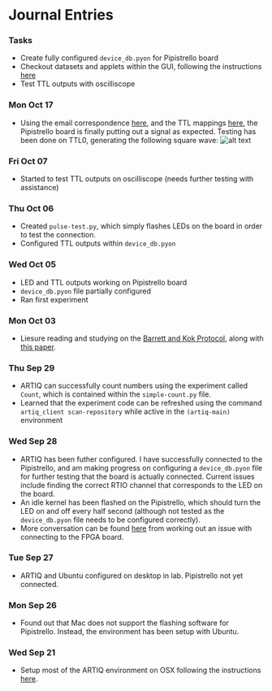 # Journal Entries

### Tasks

* Create fully configured `device_db.pyon` for Pipistrello board
* Checkout datasets and applets within the GUI, following the instructions [here](https://m-labs.hk/artiq/manual-release-2/getting_started_mgmt.html#datasets)
* Test TTL outputs with oscilliscope

### Mon Oct 17

* Using the email correspondence [here](https://ssl.serverraum.org/lists-archive/artiq/2016-October/001022.html), and the TTL mappings [here](https://github.com/m-labs/artiq/blob/master/artiq/gateware/nist_qc1.py#L4), the Pipistrello board is finally putting out a signal as expected. Testing has been done on TTL0, generating the following square wave:
![alt text](https://i.imgur.com/jwL8DKM.jpg "Logo Title Text 1")

### Fri Oct 07

* Started to test TTL outputs on oscilliscope (needs further testing with assistance)

### Thu Oct 06

* Created `pulse-test.py`, which simply flashes LEDs on the board in order to test the connection.
* Configured TTL outputs within `device_db.pyon`

### Wed Oct 05

* LED and TTL outputs working on Pipistrello board
* `device_db.pyon` file partially configured
* Ran first experiment

### Mon Oct 03

* Liesure reading and studying on the [Barrett and Kok Protocol](http://journals.aps.org/pra/pdf/10.1103/PhysRevA.71.060310), along with [this paper](https://openaccess.leidenuniv.nl/bitstream/handle/1887/43200/Thesis%20Jacob%20Bakermans.pdf?sequence=1).

### Thu Sep 29

* ARTIQ can successfully count numbers using the experiment called `Count`, which is contained within the `simple-count.py` file.
* Learned that the experiment code can be refreshed using the command `artiq_client scan-repository` while active in the `(artiq-main)` environment

### Wed Sep 28

* ARTIQ has been futher configured. I have successfully connected to the Pipistrello, and am making progress on configuring a `device_db.pyon` file for further testing that the board is actually connected. Current issues include finding the correct RTIO channel that corresponds to the LED on the board.
* An idle kernel has been flashed on the Pipistrello, which should turn the LED on and off every half second (although not tested as the `device_db.pyon` file needs to be configured correctly).
* More conversation can be found [here](https://github.com/m-labs/artiq/issues/568) from working out an issue with connecting to the FPGA board.

### Tue Sep 27

* ARTIQ and Ubuntu configured on desktop in lab. Pipistrello not yet connected.

### Mon Sep 26

* Found out that Mac does not support the flashing software for Pipistrello. Instead, the environment has been setup with Ubuntu.

### Wed Sep 21

* Setup most of the ARTIQ environment on OSX following the instructions [here](https://m-labs.hk/artiq/manual-release-2/installing_from_source.html#install-from-source).   
